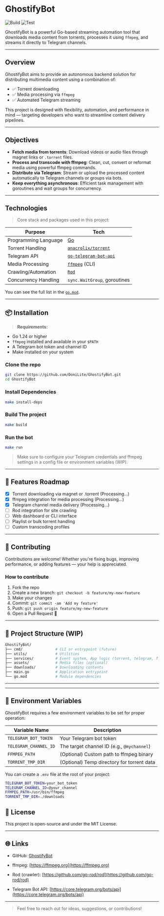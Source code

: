 
# GhostifyBot

![Build](https://github.com/DoniLite/GhostifyBot/actions/workflows/build.yml/badge.svg)
![Test](https://github.com/DoniLite/GhostifyBot/actions/workflows/test.yml/badge.svg)

GhostifyBot is a powerful Go-based streaming automation tool that downloads media content from torrents, processes it using `ffmpeg`, and streams it directly to Telegram channels.

---

## Overview

GhostifyBot aims to provide an autonomous backend solution for distributing multimedia content using a combination of:

- ✅ Torrent downloading
- ✅ Media processing via `ffmpeg`
- ✅ Automated Telegram streaming

This project is designed with flexibility, automation, and performance in mind — targeting developers who want to streamline content delivery pipelines.

---

## Objectives

- **Fetch media from torrents**: Download videos or audio files through magnet links or `.torrent` files.
- **Process and transcode with ffmpeg**: Clean, cut, convert or reformat media using powerful ffmpeg commands.
- **Distribute via Telegram**: Stream or upload the processed content automatically to Telegram channels or groups via bots.
- **Keep everything asynchronous**: Efficient task management with goroutines and wait groups for concurrency.

---

## Technologies

> Core stack and packages used in this project:

| Purpose               | Tech                                                                 |
|-----------------------|----------------------------------------------------------------------|
| Programming Language  | [Go](https://golang.org)                                              |
| Torrent Handling      | [`anacrolix/torrent`](https://github.com/anacrolix/torrent)          |
| Telegram API          | [`go-telegram-bot-api`](https://github.com/go-telegram-bot-api/telegram-bot-api) |
| Media Processing      | [`ffmpeg`](https://ffmpeg.org) (CLI)                                 |
| Crawling/Automation   | [`Rod`](https://github.com/go-rod/rod)      |
| Concurrency Handling  | `sync.WaitGroup`, goroutines                                         |

You can see the full list in the [`go.mod`](https://github.com/DoniLite/GhostifyBot/blob/main/go.mod).

---

## 📦 Installation

> **Requirements:**

- Go 1.24 or higher
- `ffmpeg` installed and available in your `$PATH`
- A Telegram bot token and channel ID
- Make installed on your system

### Clone the repo

```bash
git clone https://github.com/DoniLite/GhostifyBot.git
cd GhostifyBot
````

### Install Dependencies

```bash
make install-deps
```

### Build The project

```bash
make build
```

### Run the bot

```bash
make run
```

> Make sure to configure your Telegram credentials and ffmpeg settings in a config file or environment variables (WIP).

---

## 🧩 Features Roadmap

- [x] Torrent downloading via magnet or .torrent (Processing...)
- [x] ffmpeg integration for media processing (Processing...)
- [x] Telegram channel media delivery (Processing...)
- [ ] Rod integration for site crawling
- [ ] Web dashboard or CLI interface
- [ ] Playlist or bulk torrent handling
- [ ] Custom transcoding profiles

---

## 🤝 Contributing

Contributions are welcome! Whether you're fixing bugs, improving performance, or adding features — your help is appreciated.

### How to contribute

1. Fork the repo
2. Create a new branch: `git checkout -b feature/my-new-feature`
3. Make your changes
4. Commit: `git commit -am 'Add my feature'`
5. Push: `git push origin feature/my-new-feature`
6. Open a Pull Request 🎉

---

## 📂 Project Structure (WIP)

```bash
GhostifyBot/
├── cmd/               # CLI or entrypoint (future)
├── utils/             # Utilities
├── services/          # Event system, App logic (torrent, telegram, ffmpeg) etc.
├── assets/            # Media files (optional)
├── downloads/         # Downloading contents
├── main.go            # Application entrypoint
└── go.mod             # Module dependencies
```

---

---

## 🔐 Environment Variables

GhostifyBot requires a few environment variables to be set for proper operation:

| Variable Name         | Description                              |
|-----------------------|------------------------------------------|
| `TELEGRAM_BOT_TOKEN`  | Your Telegram bot token                  |
| `TELEGRAM_CHANNEL_ID` | The target channel ID (e.g., `@mychannel`) |
| `FFMPEG_PATH`         | (Optional) Custom path to ffmpeg binary |
| `TORRENT_TMP_DIR`     | (Optional) Temp directory for torrent data |

You can create a `.env` file at the root of your project:

```bash
TELEGRAM_BOT_TOKEN=your_bot_token
TELEGRAM_CHANNEL_ID=@your_channel
FFMPEG_PATH=/usr/bin/ffmpeg
TORRENT_TMP_DIR=./downloads
```

## 📄 License

This project is open-source and under the MIT License.

---

## 🌐 Links

- GitHub: [GhostifyBot](https://github.com/DoniLite/GhostifyBot)

- ffmpeg: [https://ffmpeg.org](https://ffmpeg.org)

- Rod (crawler): [https://github.com/go-rod/rod](https://github.com/go-rod/rod)

- Telegram Bot API: [https://core.telegram.org/bots/api](https://core.telegram.org/bots/api)

---

> Feel free to reach out for ideas, suggestions, or contributions!
